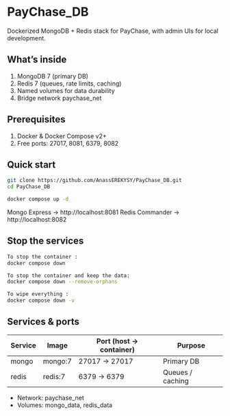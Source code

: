 # PayChase_DB

Dockerized MongoDB + Redis stack for PayChase, with admin UIs for local development.


## What’s inside

1. MongoDB 7 (primary DB)
3. Redis 7 (queues, rate limits, caching)
5. Named volumes for data durability
6. Bridge network paychase_net

## Prerequisites

1. Docker & Docker Compose v2+
2. Free ports: 27017, 8081, 6379, 8082

## Quick start

```bash
git clone https://github.com/AnassEREKYSY/PayChase_DB.git
cd PayChase_DB

docker compose up -d
```

Mongo Express → http://localhost:8081
Redis Commander → http://localhost:8082

## Stop the services

```bash
To stop the container : 
docker compose down

To stop the container and keep the data: 
docker compose down --remove-orphans

To wipe everything : 
docker compose down -v
```




## Services & ports

| Service         | Image                          | Port (host → container) | Purpose          |
| --------------- | ------------------------------ | ----------------------- | ---------------- |
| mongo           | mongo:7                        | 27017 → 27017           | Primary DB       |
| redis           | redis:7                        | 6379 → 6379             | Queues / caching |

- Network: paychase_net
- Volumes: mongo_data, redis_data